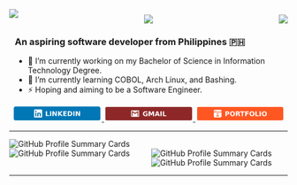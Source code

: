 <div style="display: flex; justify-content: space-between; align-items: flex-start; text-align: center;">
    <img src="https://readme-typing-svg.herokuapp.com?font=Oswald&pause=1000&color=BCFF00FF&size=33&center=false&vCenter=true&width=500&height=35&lines=Hey+there!;+I'm+Justine+Bautista;" style="margin-bottom: 10px;" />
     <img align="right" src="https://hits.seeyoufarm.com/api/count/incr/badge.svg?url=https%3A%2F%2Fgithub.com%2FAgustinUno1212%2Fhit-counter" style="margin-top: 10px;" />
    <img align="right" src="https://visitor-badge.laobi.icu/badge?page_id=AgustinUno.AgustinUno" style="margin-top: 10px;" />
</div>
<div style="text-align: left; padding-left: 10px;">
    <h3>An aspiring software developer from Philippines 🇵🇭</h3>
    <ul>
        <li>🔭 I’m currently working on my Bachelor of Science in Information Technology Degree.</li>
        <li>🌱 I’m currently learning COBOL, Arch Linux, and Bashing.</li>
        <li>⚡ Hoping and aiming to be a Software Engineer.</li>
    </ul>
</div>
<div align="center">
  <a href="https://www.linkedin.com/in/justine-lloyd-bautista-666432228" target="_blank">
    <img src="LinkedIn_icon.png" style="width: 32%;  ">
  </a>
  
  <a href="mailto:justinelloydgbautista@gmail.com" target="_blank">
    <img src="Mail_icon.png" alt="Mail" style="width: 32%;">
  </a>
  
  <a href="www.google.com" target="_blank">
    <img src="Port_icon.png" alt="Portfolio" style="width: 32%;">
  </a>
</div>

 <hr/>
 




<div style="display: flex; justify-content: space-between;">
    
  <img src="https://github-profile-summary-cards.vercel.app/api/cards/profile-details?username=AgustinUno&theme=github_dark" alt="GitHub Profile Summary Cards" style="width: 100%;">
</div>

<div style="display: flex;">
  <div style="flex: 1; margin-right: 10px;">
    <img src="https://github-readme-stats-git-masterrstaa-rickstaa.vercel.app/api?username=AgustinUno&theme=github_dark" alt="GitHub Profile Summary Cards" style="width: 100%;">
  </div>
  <div style="flex: 1;">
    <img src="https://github-readme-streak-stats.herokuapp.com/?user=AgustinUno&theme=github_dark" alt="GitHub Profile Summary Cards" style="width: 100%;">
    <img src="https://github-readme-stats.vercel.app/api/top-langs/?username=AgustinUno&theme=github_dark" alt="GitHub Profile Summary Cards" style="width: 100%;">
  </div>
</div>



<hr/>

 




